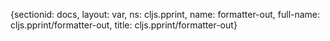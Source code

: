 {sectionid: docs, layout: var, ns: cljs.pprint, name: formatter-out, full-name: cljs.pprint/formatter-out,
  title: cljs.pprint/formatter-out}
